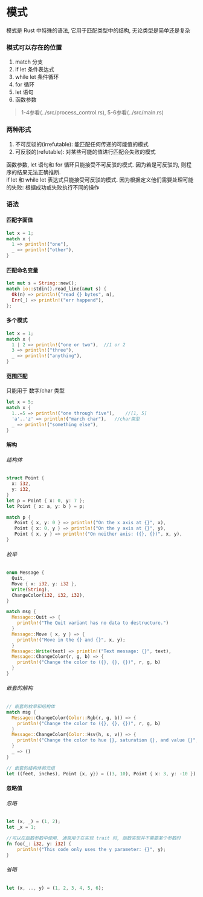 # 模式
模式是 Rust 中特殊的语法, 它用于匹配类型中的结构, 无论类型是简单还是复杂

### 模式可以存在的位置
1. match 分支
2. if let 条件表达式
3. while let 条件循环
4. for 循环
5. let 语句
6. 函数参数

> 1-4参看(../src/process_control.rs), 5-6参看(../src/main.rs)

### 两种形式
1. 不可反驳的(irrefutable): 能匹配任何传递的可能值的模式
2. 可反驳的(refutable): 对某些可能的值进行匹配会失败的模式

函数参数, let 语句和 for 循环只能接受不可反驳的模式. 因为若是可反驳的, 则程序的结果无法正确推断. <br>
if let 和 while let 表达式只能接受可反驳的模式. 因为根据定义他们需要处理可能的失败: 根据成功或失败执行不同的操作

### 语法
#### 匹配字面值
```rs
let x = 1;
match x {
  1 => println!("one"),
  _ => println!("other"),
}
```

#### 匹配命名变量
```rs
let mut s = String::new();
match io::stdin().read_line(&mut s) {
  Ok(n) => println!("read {} bytes", n),
  Err(_) => println!("err happend"),
};
```

#### 多个模式
```rs
let x = 1;
match x {
  1 | 2 => println!("one or two"),  //1 or 2
  3 => println!("three"),
  _ => println!("anything"),
}
```

#### 范围匹配
只能用于 数字/char 类型
```rs
let x = 5;
match x {
  1..=5 => println!("one through five"),    //[1, 5]
  'a'..'z' => println!("march char"),   //char类型
  _ => println!("something else"),
}
```

#### 解构
###### 结构体
```rs
struct Point {
  x: i32,
  y: i32,
}
let p = Point { x: 0, y: 7 };
let Point { x: a, y: b } = p;

match p {
   Point { x, y: 0 } => println!("On the x axis at {}", x),
   Point { x: 0, y } => println!("On the y axis at {}", y),
   Point { x, y } => println!("On neither axis: ({}, {})", x, y),
}
```

###### 枚举
```rs
enum Message {
  Quit,
  Move { x: i32, y: i32 },
  Write(String),
  ChangeColor(i32, i32, i32),
}

match msg {
  Message::Quit => {
    println!("The Quit variant has no data to destructure.")
  }
  Message::Move { x, y } => {
    println!("Move in the {} and {}", x, y);
  }
  Message::Write(text) => println!("Text message: {}", text),
  Message::ChangeColor(r, g, b) => {
    println!("Change the color to ({}, {}, {})", r, g, b)
  }
}
```

###### 嵌套的解构
```rs
// 嵌套的枚举和结构体
match msg {
  Message::ChangeColor(Color::Rgb(r, g, b)) => {
    println!("Change the color to ({}, {}, {})", r, g, b)
  }
  Message::ChangeColor(Color::Hsv(h, s, v)) => {
    println!("Change the color to hue {}, saturation {}, and value {}", h, s, v)
  }
  _ => ()
}

// 嵌套的结构体和元组
let ((feet, inches), Point {x, y}) = ((3, 10), Point { x: 3, y: -10 });
```

#### 忽略值
###### 忽略
```rs
let (x, _) = (1, 2);
let _x = 1;

//可以在函数参数中使用. 通常用于在实现 trait 时, 函数实现并不需要某个参数时
fn foo(_: i32, y: i32) {
    println!("This code only uses the y parameter: {}", y);
}
```

###### 省略
```rs
let (x, .., y) = (1, 2, 3, 4, 5, 6);
```
